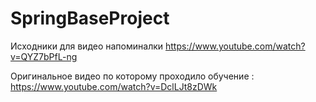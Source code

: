 # SpringBaseProject

Исходники для видео напоминалки https://www.youtube.com/watch?v=QYZ7bPfL-ng

Оригинальное видео по которому проходило обучение : https://www.youtube.com/watch?v=DclLJt8zDWk
